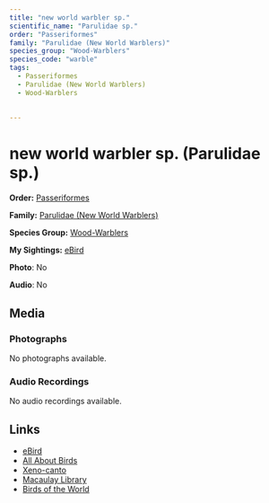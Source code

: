 ```yaml
---
title: "new world warbler sp."
scientific_name: "Parulidae sp."
order: "Passeriformes"
family: "Parulidae (New World Warblers)"
species_group: "Wood-Warblers"
species_code: "warble"
tags: 
  - Passeriformes
  - Parulidae (New World Warblers)
  - Wood-Warblers
  
  
---
```


# new world warbler sp. (Parulidae sp.)

**Order:** [Passeriformes](/tags/passeriformes)

**Family:** [Parulidae (New World Warblers)](/tags/parulidae-new-world-warblers)

**Species Group:** [Wood-Warblers](/tags/wood-warblers)

**My Sightings:** [eBird](https://ebird.org/lifelist?r=world&time=life&spp=warble)

**Photo**: No 

**Audio**: No

## Media
### Photographs
No photographs available.

### Audio Recordings
No audio recordings available.

## Links
* [eBird](https://ebird.org/species/warble) 
* [All About Birds](https://www.allaboutbirds.org/guide/warble) 
* [Xeno-canto](https://www.xeno-canto.org/species/parulidae-sp.) 
* [Macaulay Library](https://search.macaulaylibrary.org/catalog?taxonCode=warble&sort=rating_rank_desc)
* [Birds of the World](https://birdsoftheworld.org/bow/species/warble)
